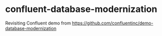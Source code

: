 # confluent-database-modernization
Revisiting Confluent demo from https://github.com/confluentinc/demo-database-modernization
